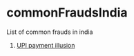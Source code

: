 # commonFraudsIndia
List of common frauds in india

1. [ UPI payment illusion ](/UPI-payment-illusion.md)
